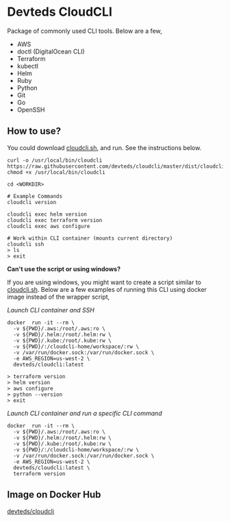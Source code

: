 # Devteds CloudCLI 

Package of commonly used CLI tools. Below are a few,

- AWS
- doctl (DigitalOcean CLI)
- Terraform
- kubectl
- Helm
- Ruby
- Python
- Git
- Go
- OpenSSH

## How to use?

You could download [cloudcli.sh](https://raw.githubusercontent.com/devteds/cloudcli/master/dist/cloudcli.sh), and run. See the instructions below.

```
curl -o /usr/local/bin/cloudcli https://raw.githubusercontent.com/devteds/cloudcli/master/dist/cloudcli.sh
chmod +x /usr/local/bin/cloudcli

cd <WORKDIR>

# Example Commands
cloudcli version

cloudcli exec helm version
cloudcli exec terraform version
cloudcli exec aws configure

# Work within CLI container (mounts current directory)
cloudcli ssh
> ls
> exit
```

**Can't use the script or using windows?**

If you are using windows, you might want to create a script similar to [cloudcli.sh](https://raw.githubusercontent.com/devteds/cloudcli/master/dist/cloudcli.sh). Below are a few examples of running this CLI using docker image instead of the wrapper script,

*Launch CLI container and SSH*

```
docker  run -it --rm \
  -v ${PWD}/.aws:/root/.aws:ro \
  -v ${PWD}/.helm:/root/.helm:rw \
  -v ${PWD}/.kube:/root/.kube:rw \
  -v ${PWD}/:/cloudcli-home/workspace/:rw \
  -v /var/run/docker.sock:/var/run/docker.sock \
  -e AWS_REGION=us-west-2 \
  devteds/cloudcli:latest

> terraform version
> helm version
> aws configure
> python --version
> exit  
```

*Launch CLI container and run a specific CLI command*

```
docker  run -it --rm \
  -v ${PWD}/.aws:/root/.aws:ro \
  -v ${PWD}/.helm:/root/.helm:rw \
  -v ${PWD}/.kube:/root/.kube:rw \
  -v ${PWD}/:/cloudcli-home/workspace/:rw \
  -v /var/run/docker.sock:/var/run/docker.sock \
  -e AWS_REGION=us-west-2 \
  devteds/cloudcli:latest \
  terraform version
```

## Image on Docker Hub

[devteds/cloudcli](https://hub.docker.com/r/devteds/cloudcli)
